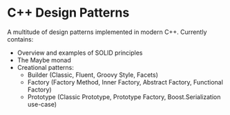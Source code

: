 # C++ Design Patterns

A multitude of design patterns implemented in modern C++. Currently contains:
 - Overview and examples of SOLID principles
 - The Maybe monad
 - Creational patterns:
 	- Builder (Classic, Fluent, Groovy Style, Facets)
	- Factory (Factory Method, Inner Factory, Abstract Factory, Functional Factory)
	- Prototype (Classic Prototype, Prototype Factory, Boost.Serialization use-case)
